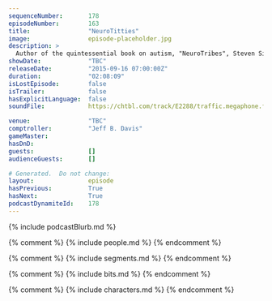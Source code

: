 ```yaml
---
sequenceNumber:       178
episodeNumber:        163
title:                "NeuroTitties"
image:                episode-placeholder.jpg
description: >
  Author of the quintessential book on autism, "NeuroTribes", Steven Silberman joins Harmontown for an in depth conversation on the history of and hyper-intelligent nature of autism. Watch the video at harmontown.com/live! Become a member!
showDate:             "TBC"
releaseDate:          "2015-09-16 07:00:00Z"
duration:             "02:08:09"
isLostEpisode:        false
isTrailer:            false
hasExplicitLanguage:  false
soundFile:            https://chtbl.com/track/E2288/traffic.megaphone.fm/STA6337563853.mp3?updated=1561403794

venue:                "TBC"
comptroller:          "Jeff B. Davis"
gameMaster:           
hasDnD:               
guests:               []
audienceGuests:       []

# Generated.  Do not change:
layout:               episode
hasPrevious:          True
hasNext:              True
podcastDynamiteId:    178
---
```


{% include podcastBlurb.md %}

{% comment %}
{% include people.md %}
{% endcomment %}

{% comment %}
{% include segments.md %}
{% endcomment %}

{% comment %}
{% include bits.md %}
{% endcomment %}

{% comment %}
{% include characters.md %}
{% endcomment %}
